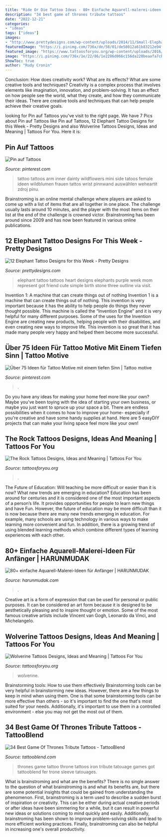 ```yaml
---
title: "Ride Or Die Tattoo Ideas - 80+ Einfache Aquarell-malerei-ideen Für Anfänger"
description: "34 best game of thrones tribute tattoos"
date: "2022-12-21"
categories:
- "ideas"
tags: ["ideas"]
images:
- "http://www.prettydesigns.com/wp-content/uploads/2014/11/Small-Elephant-Tattoo1.jpg"
featuredImage: "https://i.pinimg.com/736x/de/58/01/de58012a61b83212e94fb7ec2f2f5928.jpg"
featured_image: "https://www.tattoosforyou.org/wp-content/uploads/2016/03/Wolverine-Tattoo-Designs.jpg"
image: "https://i.pinimg.com/736x/1e/22/86/1e2286d066c156da228beaafa7cbbf99.jpg"
ShowToc: true
author: "Rudy Cronin"
---
```



Conclusion: How does creativity work? What are its effects? What are some creative tools and techniques?
Creativity is a complex process that involves elements like imagination, innovation, and problem-solving. It has an effect on how people see the world, what they create, and how they communicate their ideas. There are creative tools and techniques that can help people achieve their creative goals.

	

		
looking for Pin auf Tattoos you've visit to the right page. We have 7 Pics about Pin auf Tattoos like Pin auf Tattoos, 12 Elephant Tattoo Designs for this Week - Pretty Designs and also Wolverine Tattoos Designs, Ideas and Meaning | Tattoos For You. Here it is:
		
    
## Pin Auf Tattoos

<img loading=lazy src="https://i.pinimg.com/736x/de/58/01/de58012a61b83212e94fb7ec2f2f5928.jpg" onerror="this.onerror=null;this.src='https://tse2.mm.bing.net/th?id=OIP.06e6mzLNWDIBLYRt2BXUuQHaJ3&amp;pid=15.1';" alt="Pin auf Tattoos">

_Source: pinterest.com_

>tattoo tattoos arm inner dainty wildflowers mini side tatoos female ideen wildblumen frauen tattos wrist pinnwand auswählen weheartit zdroj pinu. 

	

Brainstroming is an online mental challenge where players are asked to come up with a list of items that are all together in one place. The challenge usually lasts around 10 minutes, and the player with the most items on their list at the end of the challenge is crowned victor. Brainstroming has been around since 2009 and has now been featured in various online publications.

    
## 12 Elephant Tattoo Designs For This Week - Pretty Designs

<img loading=lazy src="http://www.prettydesigns.com/wp-content/uploads/2014/11/Small-Elephant-Tattoo1.jpg" onerror="this.onerror=null;this.src='https://tse1.mm.bing.net/th?id=OIP.JGPtfoaYYlu2O27IsLal7QHaJ3&amp;pid=15.1';" alt="12 Elephant Tattoo Designs for this Week - Pretty Designs">

_Source: prettydesigns.com_

>elephant tattoo tattoos heart designs elephants purple week mom represent got friend cute simple birth stone three outline via visit. 

	

Invention 1: A machine that can create things out of nothing
Invention 1 is a machine that can create things out of nothing. This invention is very important because it has the ability to help people do things they never thought possible. This machine is called the “Invention Engine” and it is very helpful for many different purposes. Some of the uses for the Invention Engine are creating new products, helping people with their disabilities, and even creating new ways to improve life. This invention is so great that it has made many people very happy and helped them become more successful.

    
## Über 75 Ideen Für Tattoo Motive Mit Einem Tiefen Sinn | Tattoo Motive

<img loading=lazy src="https://i.pinimg.com/736x/1e/22/86/1e2286d066c156da228beaafa7cbbf99.jpg" onerror="this.onerror=null;this.src='https://tse1.mm.bing.net/th?id=OIP.hLhzfKJuGORMXtfJjaCztgHaHa&amp;pid=15.1';" alt="Über 75 Ideen für Tattoo Motive mit einem tiefen Sinn | Tattoo motive">

_Source: pinterest.com_

>. 

	

Do you have any ideas for making your home feel more like your own? Maybe you've been toying with the idea of starting your own business, or maybe you just want to spruce up your space a bit. There are endless possibilities when it comes to how to improve your home- especially if you're creative and have some handy supplies at hand. Here are 5 easyDIY projects that can make your living space feel more like your own!

    
## The Rock Tattoos Designs, Ideas And Meaning | Tattoos For You

<img loading=lazy src="https://www.tattoosforyou.org/wp-content/uploads/2013/10/The-Rock-S-Tattoo.jpg" onerror="this.onerror=null;this.src='https://tse1.mm.bing.net/th?id=OIP.LsR8_CU-ezLU5gqb-s6_rQHaNK&amp;pid=15.1';" alt="The Rock Tattoos Designs, Ideas and Meaning | Tattoos For You">

_Source: tattoosforyou.org_

>. 

	

The Future of Education: Will teaching be more difficult or easier than it is now? What new trends are emerging in education?
Education has been around for centuries and it is considered one of the most important aspects of a person’s life. It provides opportunities for people to learn new things and have Fun. However, the future of education may be more difficult than it is now because there are many new trends emerging in education. For example, many schools are using technology in various ways to make learning more convenient and fun. In addition, there is a growing trend of using blended learning methods which combine different types of learning experiences with each other.

    
## 80+ Einfache Aquarell-Malerei-Ideen Für Anfänger | HARUNMUDAK

<img loading=lazy src="https://www.harunmudak.com/wp-content/uploads/2020/04/Easy-Watercolor-Painting-Ideas-70.jpg" onerror="this.onerror=null;this.src='https://tse4.mm.bing.net/th?id=OIP.ofm0fg-eBIa_xwLe6088EAHaKt&amp;pid=15.1';" alt="80+ einfache Aquarell-Malerei-Ideen für Anfänger | HARUNMUDAK">

_Source: harunmudak.com_

>. 

	

Creative art is a form of expression that can be used for personal or public purposes. It can be considered an art form because it is designed to be aesthetically pleasing and to inspire thought or emotion. Some of the most famous creative artists include Vincent van Gogh, Leonardo da Vinci, and Michelangelo.

    
## Wolverine Tattoos Designs, Ideas And Meaning | Tattoos For You

<img loading=lazy src="https://www.tattoosforyou.org/wp-content/uploads/2016/03/Wolverine-Tattoo-Designs.jpg" onerror="this.onerror=null;this.src='https://tse2.mm.bing.net/th?id=OIP.YS8cigdn54XpfR3Fm7-3lQHaKh&amp;pid=15.1';" alt="Wolverine Tattoos Designs, Ideas and Meaning | Tattoos For You">

_Source: tattoosforyou.org_

>wolverine. 

	

Brainstorming tools: How to use them effectively
Brainstorming tools can be very helpful in brainstorming new ideas. However, there are a few things to keep in mind when using them. One is that some brainstorming tools can be more effective than others - so it's important to find the one that's most suited for your needs. Additionally, it's important to use them in a controlled environment - else you may not get the most out of them.

    
## 34 Best Game Of Thrones Tribute Tattoos - TattooBlend

<img loading=lazy src="http://tattooblend.com/wp-content/uploads/2015/10/throne-game-of-thrones-tattoo.jpg?x26891" onerror="this.onerror=null;this.src='https://tse3.mm.bing.net/th?id=OIP.-SXVioZ9uaMroQJQg19i6wHaL2&amp;pid=15.1';" alt="34 Best Game Of Thrones Tribute Tattoos - TattooBlend">

_Source: tattooblend.com_

>thrones game tattoo throne tattoos iron tribute tatouage games got tattooblend fer trone sleeve tatouages. 

	

What is brainstroming and what are the benefits?
There is no single answer to the question of what brainstroming is and what its benefits are, but there are some potential insights that could be gained from understanding the phenomenon. First, brainstroming is a term used to describe a sudden burst of inspiration or creativity. This can be either during actual creative periods or after ideas have been simmering for a while, but it can result in powerful new ideas or solutions coming to mind quickly and easily. Additionally, brainstroming has been shown to improve problem-solving skills and lead to more efficient working practices. Finally, brainstroming can also be helpful in increasing one's overall productivity.

